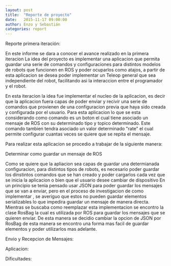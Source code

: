 ```yaml
---
layout: post
title:  "Reporte de proyecto"
date:   2015-11-17 09:00:00
author: Enzo y Sebastián
categories: report
---
```


Reporte primera iteración:

En este informe se dara a conocer el avance realizado en la primera iteracion 
La idea del proyecto es implementar una aplicacion que permita guardar una serie de comandos  y configuraciones para distintos modelos de robots que funcionen en ROS y poder ocuparlos como atajos, a partir de esta aplicacion se desea poder implementar un Teleop general que sea independiente del robot, facilitando asi la interaccion entre el programador y el robot.

En esta iteracion la idea fue implementar el nucleo de la aplicacion, es decir que la aplicacion fuera capas de poder enviar  y recivir una serie de comandos que provienen de una configuracion previa que haya sido creada y configurada por el usuario. Para esta aplicacion lo que se esta considerando como comando es un boton el cual tiene asociado un mensaje de ROS con su determinado tipo y topico  determinado. Este comando tambien tendra asociado un valor determinado "rate" el cual permite configurar cuantas veces se quiere que se repita el mensaje.

Para realizar esta aplicacion se procedio a trabajar de la siguiente manera:

Determinar como guardar un mensaje  de ROS

Como se quiere que la apliacion sea capas de guardar una determianada configuracion, para distintos tipos de robots, es necesario poder guardar los dinstintos comandos que se han creado y poder cargarlos cada vez que se inicia la aplicacion o bien que el usuario desee cambiar de dispositivo
En  un principio se tenia pensado usar JSON para poder guardar los mensajes que se van a  enviar, pero en el proceso de investigacion de como implementar , se averiguo que estos no pueden guardar elementos serializables  lo que impedira guardar un mensaje de manera directa. Mientras se buscaba como reemplazar esta implementacion se encontro la clase RosBag la cual es utilizada por ROS para guardar los mensajes que se quieren enviar. De esta manera se decidio cambiar la opcion de JSON por RosBag de esta manera se encontro una forma mas facil de guardar elementos y poder utilizarlos mas adelante.

Envio y Recepcion de Mensajes:

Aplicacion:

Dificultades:


